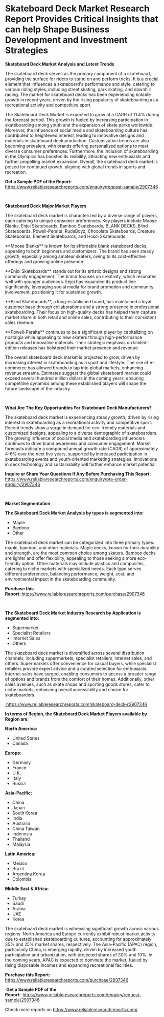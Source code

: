 <p><h1>Skateboard Deck Market Research Report Provides Critical Insights that can help Shape Business Development and Investment Strategies</h1></p><p><strong>Skateboard Deck Market Analysis and Latest Trends</strong></p>
<p><p>The skateboard deck serves as the primary component of a skateboard, providing the surface for riders to stand on and perform tricks. It is a crucial element that influences a skateboard's performance and style, catering to various riding styles, including street skating, park skating, and downhill racing. The market for skateboard decks has been experiencing notable growth in recent years, driven by the rising popularity of skateboarding as a recreational activity and competitive sport.</p><p>The Skateboard Deck Market is expected to grow at a CAGR of 11.4% during the forecast period. This growth is fueled by increasing participation in skateboarding among youth and the expansion of skate parks worldwide. Moreover, the influence of social media and skateboarding culture has contributed to heightened interest, leading to innovative designs and materials in skateboard deck production. Customization trends are also becoming prevalent, with brands offering personalized options to meet diverse consumer preferences. Furthermore, the inclusion of skateboarding in the Olympics has boosted its visibility, attracting new enthusiasts and further propelling market expansion. Overall, the skateboard deck market is poised for continued growth, aligning with global trends in sports and recreation.</p></p>
<p><strong>Get a Sample PDF of the Report:&nbsp;</strong> <a href="https://www.reliableresearchreports.com/enquiry/request-sample/2907346?utm_campaign=3364&utm_medium=2&utm_source=Github&utm_content=ia&utm_term=12032025&utm_id=skateboard-deck">https://www.reliableresearchreports.com/enquiry/request-sample/2907346</a></p>
<p>&nbsp;</p>
<p><strong>Skateboard Deck Major Market Players</strong></p>
<p><p>The skateboard deck market is characterized by a diverse range of players, each catering to unique consumer preferences. Key players include Moose Blanks, Enjoi Skateboards, Bamboo Skateboards, BLANK DECKS, Blind Skateboards, Powell-Peralta, RudeBoyz, Chocolate Skateboards, Creature Skateboards, Element Skateboards, and Hosoi Skateboards.</p><p>**Moose Blanks** is known for its affordable blank skateboard decks, appealing to both beginners and customizers. The brand has seen steady growth, especially among amateur skaters, owing to its cost-effective offerings and growing online presence.</p><p>**Enjoi Skateboards** stands out for its artistic designs and strong community engagement. The brand focuses on creativity, which resonates well with younger audiences. Enjoi has expanded its product line significantly, leveraging social media for brand promotion and community involvement, positioning it for sustained growth.</p><p>**Blind Skateboards**, a long-established brand, has maintained a loyal customer base through collaborations and a strong presence in professional skateboarding. Their focus on high-quality decks has helped them capture market share in both retail and online sales, contributing to their consistent sales revenue.</p><p>**Powell-Peralta** continues to be a significant player by capitalizing on nostalgia while appealing to new skaters through high-performance products and innovative materials. Their strategic emphasis on limited-edition releases has bolstered their market presence and revenue.</p><p>The overall skateboard deck market is projected to grow, driven by increasing interest in skateboarding as a sport and lifestyle. The rise of e-commerce has allowed brands to tap into global markets, enhancing revenue streams. Estimates suggest the global skateboard market could exceed several hundred million dollars in the coming years, ensuring competitive dynamics among these established players will shape the future landscape of the industry.</p></p>
<p>&nbsp;</p>
<p><strong>What Are The Key Opportunities For Skateboard Deck Manufacturers?</strong></p>
<p><p>The skateboard deck market is experiencing steady growth, driven by rising interest in skateboarding as a recreational activity and competitive sport. Recent trends show a surge in demand for eco-friendly materials and customized designs, appealing to a diverse demographic of skateboarders. The growing influence of social media and skateboarding influencers continues to drive brand awareness and consumer engagement. Market forecasts indicate a compound annual growth rate (CAGR) of approximately 4-6% over the next five years, supported by increased participation in skateboarding events and youth-oriented marketing strategies. Innovations in deck technology and sustainability will further enhance market potential.</p></p>
<p><strong>Inquire or Share Your Questions If Any Before Purchasing This Report:</strong> <a href="https://www.reliableresearchreports.com/enquiry/pre-order-enquiry/2907346?utm_campaign=3364&utm_medium=2&utm_source=Github&utm_content=ia&utm_term=12032025&utm_id=skateboard-deck">https://www.reliableresearchreports.com/enquiry/pre-order-enquiry/2907346</a></p>
<p>&nbsp;</p>
<p><strong>Market Segmentation</strong></p>
<p><strong>The Skateboard Deck Market Analysis by types is segmented into:</strong></p>
<p><ul><li>Maple</li><li>Bamboo</li><li>Other</li></ul></p>
<p><p>The skateboard deck market can be categorized into three primary types: maple, bamboo, and other materials. Maple decks, known for their durability and strength, are the most common choice among skaters. Bamboo decks are lighter and offer flexibility, appealing to those seeking a more eco-friendly option. Other materials may include plastics and composites, catering to niche markets with specialized needs. Each type serves different preferences, balancing performance, weight, cost, and environmental impact in the skateboarding community.</p></p>
<p><strong>Purchase this Report:&nbsp;</strong><a href="https://www.reliableresearchreports.com/purchase/2907346?utm_campaign=3364&utm_medium=2&utm_source=Github&utm_content=ia&utm_term=12032025&utm_id=skateboard-deck">https://www.reliableresearchreports.com/purchase/2907346</a></p>
<p>&nbsp;</p>
<p><strong>The Skateboard Deck Market Industry Research by Application is segmented into:</strong></p>
<p><ul><li>Supermarket</li><li>Specialist Retailers</li><li>Internet Sales</li><li>Others</li></ul></p>
<p><p>The skateboard deck market is diversified across several distribution channels, including supermarkets, specialist retailers, internet sales, and others. Supermarkets offer convenience for casual buyers, while specialist retailers provide expert advice and a curated selection for enthusiasts. Internet sales have surged, enabling consumers to access a broader range of options and brands from the comfort of their homes. Additionally, other sales avenues, such as skate shops and sporting goods stores, cater to niche markets, enhancing overall accessibility and choice for skateboarders.</p></p>
<p><a href="https://www.reliableresearchreports.com/skateboard-deck-r2907346?utm_campaign=3364&utm_medium=2&utm_source=Github&utm_content=ia&utm_term=12032025&utm_id=skateboard-deck">&nbsp;https://www.reliableresearchreports.com/skateboard-deck-r2907346</a></p>
<p><strong>In terms of Region, the Skateboard Deck Market Players available by Region are:</strong></p>
<p>
    <p> <strong> North America: </strong>
        <ul>
            <li>United States</li>
            <li>Canada</li>
        </ul>
        </p> 
    <p> <strong> Europe: </strong>
        <ul>
            <li>Germany</li>
            <li>France</li>
            <li>U.K.</li>
            <li>Italy</li>
            <li>Russia</li>
        </ul>
        </p> 
    <p> <strong> Asia-Pacific: </strong>
        <ul>
            <li>China</li>
            <li>Japan</li>
            <li>South Korea</li>
            <li>India</li>
            <li>Australia</li>
            <li>China Taiwan</li>
            <li>Indonesia</li>
            <li>Thailand</li>
            <li>Malaysia</li>
        </ul>
        </p> 
    <p> <strong> Latin America: </strong>
        <ul>
            <li>Mexico</li>
            <li>Brazil</li>
            <li>Argentina Korea</li>
            <li>Colombia</li>
        </ul>
        </p> 
    <p> <strong> Middle East & Africa: </strong>
        <ul>
            <li>Turkey</li>
            <li>Saudi</li>
            <li>Arabia</li>
            <li>UAE</li>
            <li>Korea</li>
        </ul>
    </p>
    </p>
<p><p>The skateboard deck market is witnessing significant growth across various regions. North America and Europe currently exhibit robust market activity due to established skateboarding cultures, accounting for approximately 35% and 25% market shares, respectively. The Asia-Pacific (APAC) region, particularly China, is emerging rapidly, driven by increased youth participation and urbanization, with projected shares of 30% and 10%. In the coming years, APAC is expected to dominate the market, fueled by rising disposable incomes and expanding recreational facilities.</p></p>
<p><strong>Purchase this Report: </strong><a href="https://www.reliableresearchreports.com/purchase/2907346?utm_campaign=3364&utm_medium=2&utm_source=Github&utm_content=ia&utm_term=12032025&utm_id=skateboard-deck">https://www.reliableresearchreports.com/purchase/2907346</a></p>
<p>&nbsp;<strong>Get a Sample PDF of the Report:&nbsp;&nbsp;</strong><a href="https://www.reliableresearchreports.com/enquiry/request-sample/2907346?utm_campaign=3364&utm_medium=2&utm_source=Github&utm_content=ia&utm_term=12032025&utm_id=skateboard-deck">https://www.reliableresearchreports.com/enquiry/request-sample/2907346</a></p>
<p><strong></strong></p>
<p>Check more reports on <a href="https://www.reliableresearchreports.com/?utm_campaign=3364&utm_medium=2&utm_source=Github&utm_content=ia&utm_term=12032025&utm_id=skateboard-deck">https://www.reliableresearchreports.com/</a></p>